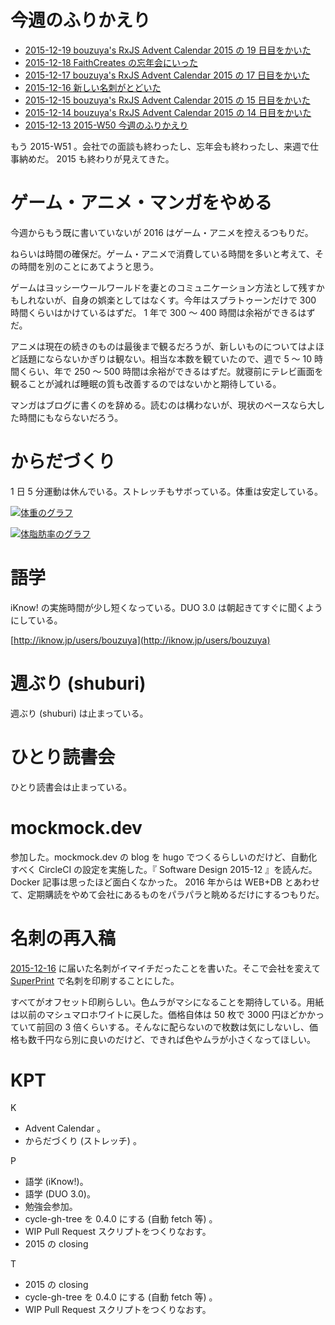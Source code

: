 # 今週のふりかえり

- [2015-12-19 bouzuya's RxJS Advent Calendar 2015 の 19 日目をかいた][2015-12-19]
- [2015-12-18 FaithCreates の忘年会にいった][2015-12-18]
- [2015-12-17 bouzuya's RxJS Advent Calendar 2015 の 17 日目をかいた][2015-12-17]
- [2015-12-16 新しい名刺がとどいた][2015-12-16]
- [2015-12-15 bouzuya's RxJS Advent Calendar 2015 の 15 日目をかいた][2015-12-15]
- [2015-12-14 bouzuya's RxJS Advent Calendar 2015 の 14 日目をかいた][2015-12-14]
- [2015-12-13 2015-W50 今週のふりかえり][2015-12-13]

もう 2015-W51 。会社での面談も終わったし、忘年会も終わったし、来週で仕事納めだ。 2015 も終わりが見えてきた。

# ゲーム・アニメ・マンガをやめる

今週からもう既に書いていないが 2016 はゲーム・アニメを控えるつもりだ。

ねらいは時間の確保だ。ゲーム・アニメで消費している時間を多いと考えて、その時間を別のことにあてようと思う。

ゲームはヨッシーウールワールドを妻とのコミュニケーション方法として残すかもしれないが、自身の娯楽としてはなくす。今年はスプラトゥーンだけで 300 時間くらいはかけているはずだ。 1 年で 300 〜 400 時間は余裕ができるはずだ。

アニメは現在の続きのものは最後まで観るだろうが、新しいものについてはよほど話題にならないかぎりは観ない。相当な本数を観ていたので、週で 5 〜 10 時間くらい、年で 250 〜 500  時間は余裕ができるはずだ。就寝前にテレビ画面を観ることが減れば睡眠の質も改善するのではないかと期待している。

マンガはブログに書くのを辞める。読むのは構わないが、現状のペースなら大した時間にもならないだろう。

# からだづくり

1 日 5 分運動は休んでいる。ストレッチもサボっている。体重は安定している。

[![体重のグラフ][graph-weight-img]][graph-weight-url]

[![体脂肪率のグラフ][graph-percent-img]][graph-percent-url]

# 語学

iKnow! の実施時間が少し短くなっている。DUO 3.0 は朝起きてすぐに聞くようにしている。

[http://iknow.jp/users/bouzuya](http://iknow.jp/users/bouzuya)

# 週ぶり (shuburi)

週ぶり (shuburi) は止まっている。

# ひとり読書会

ひとり読書会は止まっている。

# mockmock.dev

参加した。mockmock.dev の blog を hugo でつくるらしいのだけど、自動化すべく CircleCI の設定を実施した。『 Software Design 2015-12 』を読んだ。 Docker 記事は思ったほど面白くなかった。 2016 年からは WEB+DB とあわせて、定期購読をやめて会社にあるものをパラパラと眺めるだけにするつもりだ。

# 名刺の再入稿

[2015-12-16][] に届いた名刺がイマイチだったことを書いた。そこで会社を変えて [SuperPrint](http://www.superprint.jp/) で名刺を印刷することにした。

すべてがオフセット印刷らしい。色ムラがマシになることを期待している。用紙は以前のマシュマロホワイトに戻した。価格自体は 50 枚で 3000 円ほどかかっていて前回の 3 倍くらいする。そんなに配らないので枚数は気にしないし、価格も数千円なら別に良いのだけど、できれば色やムラが小さくなってほしい。

# KPT

K

- Advent Calendar 。
- からだづくり (ストレッチ) 。

P

- 語学 (iKnow!)。
- 語学 (DUO 3.0)。
- 勉強会参加。
- cycle-gh-tree を 0.4.0 にする (自動 fetch 等) 。
- WIP Pull Request スクリプトをつくりなおす。
- 2015 の closing

T

- 2015 の closing
- cycle-gh-tree を 0.4.0 にする (自動 fetch 等) 。
- WIP Pull Request スクリプトをつくりなおす。

[graph-percent-img]: http://graph.hatena.ne.jp/bouzuya/graph?graphname=percent&startdate=2015-01-01&enddate=2015-12-20
[graph-percent-url]: http://graph.hatena.ne.jp/bouzuya/percent/?startdate=2015-01-01&enddate=2015-12-20
[graph-weight-img]: http://graph.hatena.ne.jp/bouzuya/graph?graphname=weight&startdate=2015-01-01&enddate=2015-12-20
[graph-weight-url]: http://graph.hatena.ne.jp/bouzuya/weight/?startdate=2015-01-01&enddate=2015-12-20
[2015-12-13]: https://blog.bouzuya.net/2015/12/13/
[2015-12-14]: https://blog.bouzuya.net/2015/12/14/
[2015-12-15]: https://blog.bouzuya.net/2015/12/15/
[2015-12-16]: https://blog.bouzuya.net/2015/12/16/
[2015-12-17]: https://blog.bouzuya.net/2015/12/17/
[2015-12-18]: https://blog.bouzuya.net/2015/12/18/
[2015-12-19]: https://blog.bouzuya.net/2015/12/19/
